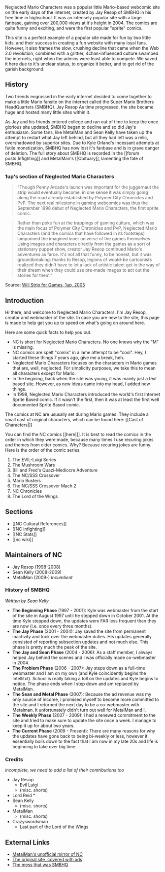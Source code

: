 Neglected Mario Characters was a popular little Mario-based webcomic site on the early days of the internet, created by Jay Resop of SMBHQ in his free time in highschool. It was an intensely popular site with a large fanbase, gaining over 200,000 views at it's height in 2004. The comics are quite funny and exciting, and were the first popular "sprite" comics.

This site is a perfect example of a popular site made for fun by two little kids, and their success in creating a fun website with many loyal fans. However, it also frames the slow, crushing decline that came when the Web 2.0 revolution, combined with a grittier, 4chan-influenced culture swamped the internets, right when the admins were least able to compete. We saved it here due to it's unclear status, to organize it better, and to get rid of the garish background.

## History

Two friends engrossed in the early internet decided to come together to make a little Mario fansite on the internet called the Super Mario Brothers HeadQuarters (SMBHQ). Jay Resop  As time progressed, the site became huge and hosted many little sites within it.

As Jay and his friends entered college and ran out of time to keep the once glorious site updated, SMBHQ began to decline and so did Jay's enthusiasm. Some fans, like MetalMan and Sean Kelly have taken up the attempt to restart what Jay left behind, but all they had left was a relic, overshadowed by superior sites. Due to Kyle Orland's incessant attempts at futile monetization, SMBHQ has now lost it's fanbase and is in grave danger of deletion. The full story about SMBHQ is recorded in the [[forum posts|Infighting]] and MetalMan's [[Obituary]], lamenting the fate of SMBHQ.

### 1up's section of Neglected Mario Characters

> "Though Penny Arcade's launch was important for the juggernaut the strip would eventually become, in one sense it was simply going along the road already established by Polymer City Chronicles and PvP. The next real milestone in gaming webcomics was thus the September 1998 debut of Neglected Mario Characters, the first sprite comic.

> Rather than poke fun at the trappings of gaming culture, which was the main focus of Polymer City Chronicles and PvP, Neglected Mario Characters (and the comics that have followed in its footsteps) lampooned the imagined inner universe of the games themselves. Using images and characters directly from the games as a sort of stationary puppet show, creator Jay Resop continued Mario's adventures as farce. It's not all that funny, to be honest, but it was groundbreaking: thanks to Resop, legions of would-be cartoonists realized they didn't have to let a lack of artistic talent get in the way of their dream when they could use pre-made images to act out the stories for them."

Source: [Will Strip for Games, 1up, 2005](http://www.1up.com/features/strip-games)

## Introduction

Hi there, and welcome to Neglected Mario Characters. I'm Jay Resop, creator and webmaster of the site. In case you are new to the site, this page is made to help get you up to speed on what's going on around here.

Here are some quick facts to help you out.

* NC is short for Neglected Mario Characters. No one knows why the "M" is missing.
* NC comics are spelt "comix" in a lame attempt to be "cool". Hey, I started these things 7 years ago, give me a break, heh.
* Neglected Mario Characters focuses on the characters in Mario games that are, well, neglected. For simplicity purposes, we take this to mean all characters except for Mario.
* In the begining, back when the site was young, it was mainly just a text based site. However, as new ideas came into my head, I added new things.
* In 1998, Neglected Mario Characters introduced the world's first Internet Sprite Based comic. If it wasn't the first, then it was at least the first well documented Sprite Based comic.

The comics at NC are ususally set during Mario games. They include a small cast of original characters, which can be found here: [[Cast of Characters|]]

You can find the NC comics [[here|]]. It is best to read the comics in the order in which they were made, because many times I use recuring jokes and themes from older comics. Why? Because recuring jokes are funny. Here is the order of the comic series.

1. The EVIL-Luigi Series
2. The Mushroom Wars
3. Bill and Fred's Quazi-Mediocre Adventure
4. The NC/SSS Crossover
5. Mario Busters
6. The NC/SSS Crossover Mach 2
7. NC Chronicles
8. The Lord of the Wings

## Sections

* [[NC Cultural References]]
* [[NC Infighting]]
* [[NC Stats]]
* [[nc wiki]]


## Maintainers of NC

* Jay Resop (1998-2008)
* Sean Kelly (2008-2009)
* MetalMan (2009-) *Incumbent*

### History of SMBHQ

*Written by Sean Kelly*

* **The Beginning Phase** (1997 - 2001): Kyle was webmaster from the start of the site in August 1997 until he stepped down in October 2001. At the time Kyle stepped down, the updates were FAR less frequent than they are now (i.e. once every three months).
* **The Jay Phase** (2001 - 2004): Jay saved the site from permanent inactivity and took over the webmaster duties. His updates generally consisted of reporting subsection updates and not much else. This phase is pretty much the peak of the site.
* **The Jay and Sean Phase** (2004 - 2006): As a staff member, I always helped Jay behind the scenes and I was officially made co-webmaster in 2004.
* **The Problem Phase** (2006 - 2007): Jay steps down as a full-time webmaster and I am on my own (and Kyle coincidently begins the Intellitxt). School is really taking a toll on the updates and Kyle begins to notice. The phase ends when I step down and am replaced by MetalMan.
* **The Sean and Metal Phase** (2007): Because the ad revenue was my only source of income, I promised myself to become more committed to the site and I returned the next day to be a co-webmaster with Metalman. It unfortunately didn't turn out well for MetalMan and I.
* **The Weekly Phase** (2007 - 2009): I had a renewed commitment to the site and tried to make sure to update the site once a week. I manage to keep it up for about two years.
* **The Current Phase** (2009 - Present): There are many reasons for why the updates have gone back to being bi-weekly or less, however it essentially boils down to the fact that I am now in my late 20s and life is beginning to take over big time.

### Credits

*incomplete, we need to add a list of their contributions too*

* Jay Resop
  * Evil Luigi
  * (misc. shorts)
* Lord Reid
  *
* Sean Kelly
  * (misc. shorts)
* MetalMan
  * (misc. shorts)
* Crazyswordsman
  * Last part of the Lord of the Wings

## External Links

* [MetalMan's unofficial mirror of NC](http://nc.metalman88.com/index2.html)
* [The original site, covered with ads](http://www.smbhq.com/nc/)
* [The mess that was SMBHQ](http://www.smbhq.com)
